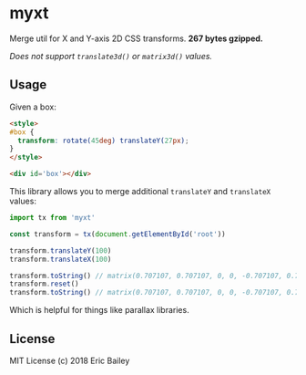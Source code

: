 # myxt
Merge util for X and Y-axis 2D CSS transforms. **267 bytes gzipped.**

*Does not support `translate3d()` or `matrix3d()` values.*

## Usage
Given a box:
```html
<style>
#box {
  transform: rotate(45deg) translateY(27px);
}
</style>

<div id='box'></div>
```
This library allows you to merge additional `translateY` and `translateX`
values:
```javascript
import tx from 'myxt'

const transform = tx(document.getElementById('root'))

transform.translateY(100)
transform.translateX(100)

transform.toString() // matrix(0.707107, 0.707107, 0, 0, -0.707107, 0.707107, 100, 127)
transform.reset()
transform.toString() // matrix(0.707107, 0.707107, 0, 0, -0.707107, 0.707107, 0, 27)
```
Which is helpful for things like parallax libraries.

## License
MIT License (c) 2018 Eric Bailey
